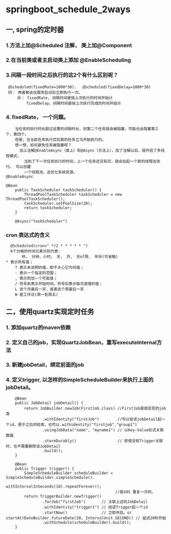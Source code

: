 # springboot_schedule_2ways

## 一, spring的定时器
   ### 1.方法上加@Scheduled 注解， 类上加@Component
   ### 2.在当前类或者主启动类上添加 @EnableScheduling
   ### 3.间隔一段时间之后执行的这2个有什么区别呢？
	 @Scheduled(fixedRate=1000*30)，  @Scheduled(fixedDelay=1000*30)
	 同： 两者都会在服务启动后立即执行一次。
         异： fixedRate, 间隔时间是按上次执行的时间开始计
             fixedDelay，间隔时间是按上次执行完成的时间开始计		
   ### 4. fixedRate， 一个问题。
		当任务的执行时长超过设置的间隔时长，则第二个任务就会被阻塞，可能也会阻塞第三个，第四个。
        但是，当当前任务执行完后面的任务立马开始执行的。
    	想一想，如何避免任务被阻塞呢？
		  加上注解@EnableAsync（类上）和@Async（方法上），加了注解以后，就开启了多线程模式，
		    当到了下一次任务执行的时间，上一个任务还没有完，就会在起一个新的线程去执行。 可以创建
			一个线程池，去优化系统资源。
	@EnableAsync
		
	@Bean
        public TaskScheduler taskScheduler() {
            ThreadPoolTaskScheduler taskScheduler = new ThreadPoolTaskScheduler();
            taskScheduler.setPoolSize(20);
            return taskScheduler;
        }
	    
        @Async("taskScheduler")		

  ###  cron 表达式的含义
      @Scheduled(cron=" */2 * * * * * ")
      6个分格的时间元素分别代表: 
           秒， 分钟，小时， 天， 月， 天of周， 年份(可省略)
	* 表示所有值； 
        ? 表示未说明的值，即不关心它为何值； 
        - 表示一个指定的范围； 
        , 表示附加一个可能值； 
        / 符号前表示开始时间，符号后表示每次递增的值；    
        L 这个月最后一天，或者这个周最后一天
        W 是工作日(周一到周五)
	
## 二，使用quartz实现定时任务 		
 ###   1. 添加quartz的maven依赖
 ###   2. 定义自己的job，实现QuartzJobBean，重写executeInternal方法
 ###   3. 新建jobDetail，绑定前面的job
 ###   4. 定义trigger, 以怎样的SimpleScheduleBuilder来执行上面的jobDetail。
      
        @Bean
        public JobDetail jobDetail() {
        	return JobBuilder.newJob(FirstJob.class) //FirstJob是我实现的job类
        			.withIdentity("firstJob")        //可以给该jobDetail起一个id，便于之后的检索，也可以.withidentity("firstjob","group1")
        			.usingJobData("name", "myname1") // 以Key-Value形式关联数据
        			.storeDurably()                  // 即使没有Trigger关联时，也不需要删除该JobDetail
        			.build();
        }
        
        @Bean
        public Trigger trigger() {
        	SimpleScheduleBuilder scheduleBuilder = SimpleScheduleBuilder.simpleSchedule().
        			                                withIntervalInSeconds(10).repeatForever();
        	                                        //每10S 重复一次的。     
        	return TriggerBuilder.newTrigger()
        			.forJob("firstJob")       // 关联上述的JobDetail
        			.withIdentity("trigger1") // 给该Trigger起一个id
        			.startNow()               // 立即开启。or startAt(DateBuilder.futureDate(20, IntervalUnit.SECOND)) // 延迟20秒开始 
        			.withSchedule(scheduleBuilder).build();
        }         	
        		  
